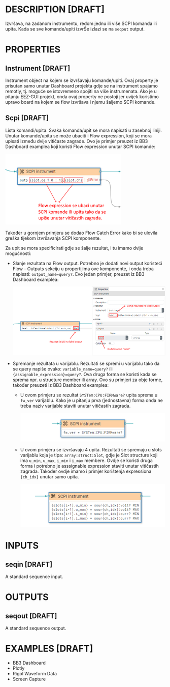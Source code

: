 # DESCRIPTION [DRAFT]

Izvršava, na zadanom instrumentu, redom jednu ili više SCPI komanda ili upita. Kada se sve komande/upiti izvrŠe izlazi se na `seqout` output.

# PROPERTIES

## Instrument [DRAFT]

Instrument object na kojem se izvršavaju komande/upiti. Ovaj property je prisutan samo unutar Dashboard projekta gdje se na instrument spajamo remotly, tj. moguće se istovremeno spojiti na više instrumenata. Ako je u pitanju EEZ-GUI projekt, onda ovaj property ne postoji jer uvijek koristimo upravo board na kojem se flow izvršava i njemu šaljemo SCPI komande.

## Scpi [DRAFT]

Lista komandi/upita. Svaka komanda/upit se mora napisati u zasebnoj liniji. Unutar komande/upita se može ubaciti i Flow expression, koji se mora upisati između dvije vitičaste zagrade. Ovo je primjer preuzet iz BB3 Dashboard examplea koji koristi Flow expression unutar SCPI komande:

![Alt text](../images/scpi_command_expression.png)

Također u gornjem primjeru se dodao Flow Catch Error kako bi se ulovila greška tijekom izvršavanja SCPI komponente.

Za upit se mora specificirati gdje se šalje rezultat, i tu imamo dvije mogućnosti:

-   Slanje rezultata na Flow output. Potrebno je dodati novi output koristeći Flow - Outputs sekciju u propertijima ove komponente, i onda treba napisati: `output_name=query?`. Evo jedan primjer, preuzet iz BB3 Dashboard examplea:

    ![Alt text](../images/scpi_query_output.png)

-   Spremanje rezultata u varijablu. Rezultati se spremi u varijablu tako da se query napiše ovako: `variable_name=query?` ili `{assignable_expression}=query?`. Ova druga forma se koristi kada se sprema npr. u structure member ili array. Ovo su primjeri za obje forme, također preuzeti iz BB3 Dashboard examplea:

    -   U ovom primjeru se rezultat `SYSTem:CPU:FIRMware?` upita sprema u `fw_ver` varijablu. Kako je u pitanju prva (jednostavna) forma onda ne treba naziv varijable staviti unutar vitičastih zagrada.

        ![Alt text](../images/scpi_query_variable.png)

    -   U ovom primjeru se izvršavaju 4 upita. Rezultati se spremaju u slots varijablu koja je tipa: `array:struct:Slot`, gdje je Slot structure koji ima `u_min`, `u_max`, `i_min` i `i_max` membere. Ovdje se koristi druga forma i potrebno je asssignable expression staviti unutar vitičastih zagrada. Također ovdje imamo i primjer korištenja expressiona `{ch_idx}` unutar samo upita.

        ![Alt text](../images/scpi_query_expression.png)

# INPUTS

## seqin [DRAFT]

A standard sequence input.

# OUTPUTS

## seqout [DRAFT]

A standard sequence output.

# EXAMPLES [DRAFT]

-   BB3 Dashboard
-   Plotly
-   Rigol Waveform Data
-   Screen Capture
